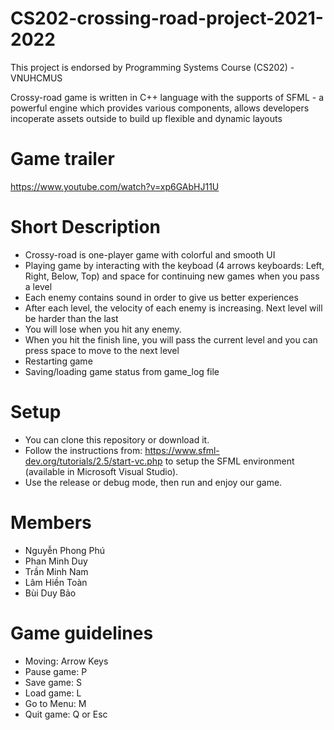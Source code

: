 # CS202-crossing-road-project-2021-2022

This project is endorsed by Programming Systems Course (CS202) - VNUHCMUS

Crossy-road game is written in C++ language with the supports of SFML - a powerful engine which provides various components, allows developers incoperate assets outside to build up flexible and dynamic layouts

# Game trailer
https://www.youtube.com/watch?v=xp6GAbHJ11U

# Short Description
- Crossy-road is one-player game with colorful and smooth UI
- Playing game by interacting with the keyboad (4 arrows keyboards: Left, Right, Below, Top) and space for continuing new games when you pass a level
- Each enemy contains sound in order to give us better experiences
- After each level, the velocity of each enemy is increasing. Next level will be harder than the last
- You will lose when you hit any enemy.
- When you hit the finish line, you will pass the current level and you can press space to move to the next level
- Restarting game
- Saving/loading game status from game_log file

# Setup

- You can clone this repository or download it.
- Follow the instructions from: https://www.sfml-dev.org/tutorials/2.5/start-vc.php to setup the SFML environment (available in Microsoft Visual Studio).
- Use the release or debug mode, then run and enjoy our game.

# Members

- Nguyễn Phong Phú
- Phan Minh Duy
- Trần Minh Nam
- Lâm Hiền Toàn
- Bùi Duy Bảo

# Game guidelines
- Moving: Arrow Keys
- Pause game: P
- Save game: S
- Load game: L
- Go to Menu: M
- Quit game: Q or Esc